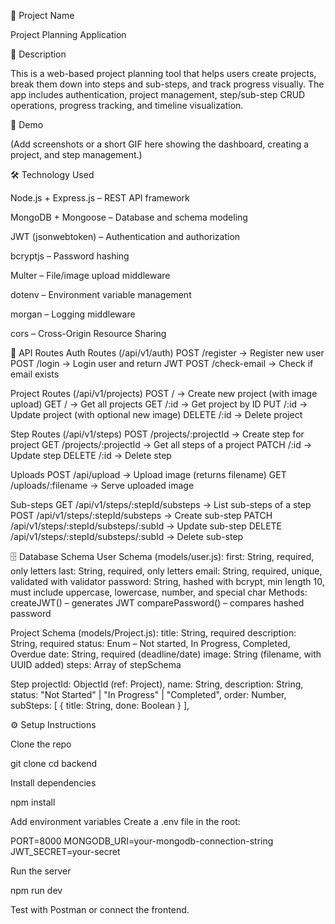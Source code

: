 📌 Project Name

Project Planning Application

📝 Description

This is a web-based project planning tool that helps users create projects, break them down into steps and sub-steps, and track progress visually.
The app includes authentication, project management, step/sub-step CRUD operations, progress tracking, and timeline visualization.

🎥 Demo

(Add screenshots or a short GIF here showing the dashboard, creating a project, and step management.)

🛠️ Technology Used

Node.js + Express.js – REST API framework

MongoDB + Mongoose – Database and schema modeling

JWT (jsonwebtoken) – Authentication and authorization

bcryptjs – Password hashing

Multer – File/image upload middleware

dotenv – Environment variable management

morgan – Logging middleware

cors – Cross-Origin Resource Sharing

🔗 API Routes
Auth Routes (/api/v1/auth)
POST /register → Register new user
POST /login → Login user and return JWT
POST /check-email → Check if email exists

Project Routes (/api/v1/projects)
POST / → Create new project (with image upload)
GET / → Get all projects
GET /:id → Get project by ID
PUT /:id → Update project (with optional new image)
DELETE /:id → Delete project

Step Routes (/api/v1/steps)
POST /projects/:projectId → Create step for project
GET /projects/:projectId → Get all steps of a project
PATCH /:id → Update step
DELETE /:id → Delete step

Uploads
POST /api/upload → Upload image (returns filename)
GET /uploads/:filename → Serve uploaded image

Sub-steps
GET /api/v1/steps/:stepId/substeps → List sub-steps of a step
POST /api/v1/steps/:stepId/substeps → Create sub-step
PATCH /api/v1/steps/:stepId/substeps/:subId → Update sub-step
DELETE /api/v1/steps/:stepId/substeps/:subId → Delete sub-step

🗄️ Database Schema
User Schema (models/user.js):
first: String, required, only letters
last: String, required, only letters
email: String, required, unique, validated with validator
password: String, hashed with bcrypt, min length 10, must include uppercase, lowercase, number, and special char
Methods:
createJWT() – generates JWT
comparePassword() – compares hashed password

Project Schema (models/Project.js):
title: String, required
description: String, required
status: Enum – Not started, In Progress, Completed, Overdue
date: String, required (deadline/date)
image: String (filename, with UUID added)
steps: Array of stepSchema

Step
projectId: ObjectId (ref: Project),
name: String,
description: String,
status: "Not Started" | "In Progress" | "Completed",
order: Number,
subSteps: [ { title: String, done: Boolean } ],

⚙️ Setup Instructions

Clone the repo

git clone <repo-url>
cd backend

Install dependencies

npm install

Add environment variables
Create a .env file in the root:

PORT=8000
MONGODB_URI=your-mongodb-connection-string
JWT_SECRET=your-secret

Run the server

npm run dev

Test with Postman or connect the frontend.
